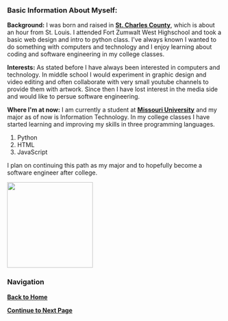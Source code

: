 ### Basic Information About Myself:

**Background:** I was born and raised in __[St. Charles County](https://www.google.com/maps/vt/data=3CdSwpzA4yn7jto2yfa6tRLIwS3WYJdGvEmB0OxUlFkbVrISAYuXTRo0kZcEFpLDluOyS2vtS1gtW4EapToRT0mwtXOfFzE2BLmUKuWna9Q67gTlpymyFppHJvuAec5dHzXTQ4wPd1gnfvDsSb9YyVm-bKwehmSqOlYqIuZ7jP12OhHmImKmmZS5WGprX15YbqJEYiE_bHuweboz6zWiidLt1yOB3HkI_OiEtymPJOG4TC_PWC0LxxS5)__, which is about an hour from St. Louis. 
I attended Fort Zumwalt West Highschool and took a basic web design and intro to python class. 
I've always known I wanted to do something with computers and technology and I enjoy learning about 
coding and software engineering in my college classes.

**Interests:** As stated before I have always been interested in computers and technology. In middle
school I would experiment in graphic design and video editing and often collaborate with very small
youtube channels to provide them with artwork. Since then I have lost interest in the media side and would like to persue software engineering.

**Where I'm at now:** I am currently a student at __[Missouri University](https://missouri.edu/)__  and my major as of now is Information Technology. In my college classes I have started learning and improving my skills in three programming languages.

1. Python
2. HTML
3. JavaScript

I plan on continuing this path as my major and to hopefully become a software engineer after college.

<img src="https://octodex.github.com/images/octonaut.jpg" height=200px width=200px>

### Navigation
__[Back to Home](https://github.com/noahmcallister04/Home-Page)__

__[Continue to Next Page](https://github.com/noahmcallister04/fizzbuzz-solution)__
